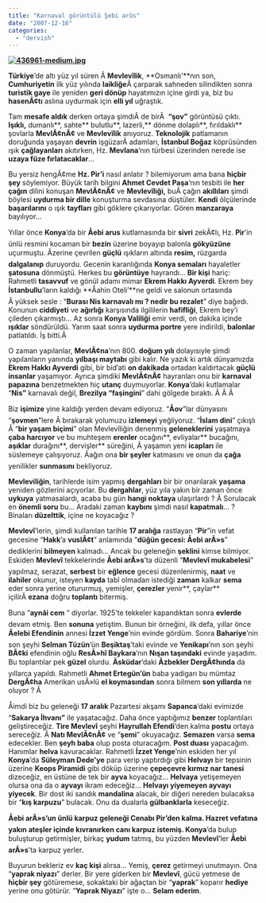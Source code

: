 ```yaml
---
title: "Karnaval görüntülü Şebi arûs"
date: "2007-12-16"
categories: 
  - "dervish"
---
```


**[![436961-medium.jpg](/uploads/2007/12/436961-medium.jpg)](/uploads/2007/12/436961-medium.jpg "436961-medium.jpg")**

**Türkiye**’de altı yüz yıl süren Â **Mevlevîlik**, **Osmanlı’**nın son, **Cumhuriyetin** ilk yüz yılında **laikliğe**Â çarparak sahneden silindikten sonra **turistik gaye** ile yeniden **geri dönüp** hayatımızın içine girdi ya, biz bu **hasenÃ¢tı** aslına uydurmak için **elli yıl** uğraştık.

Tam **mesafe aldık** derken ortaya şimdiÂ de birÂ  **“şov”** görüntüsü çıktı. **Işıklı,** dumanlı**, sahte** bulutlu**, lazerli,** dönme dolaplı**, fırıldaklı** şovlarla **MevlÃ¢nÃ¢** ve **Mevlevîlik** anıyoruz. **Teknolojik** patlamanın doruğunda yaşayan **devrin** işgüzarÂ adamları, **İstanbul Boğaz** köprüsünden ışık **çağlayanları** akıtırken, Hz. **Mevlana**’nın türbesi üzerinden nerede ise **uzaya füze fırlatacaklar**…

Bu yersiz hengÃ¢me **Hz. Pir’i** nasıl anlatır ? bilemiyorum ama bana **hiçbir şey** söylemiyor. Büyük tarih bilgini **Ahmet Cevdet Paşa**’nın tesbiti ile **her çağın** dilini konuşan **MevlÃ¢nÃ¢** ve **Mevlevîliği,** buÂ çağın **akıllıları** şimdi böylesi **uydurma bir dille** konuşturma sevdasına düştüler. **Kendi** ölçülerinde **başarılarını** o ışık **tayfları** gibi göklere çıkarıyorlar. Gören **manzaraya** bayılıyor...

Yıllar önce **Konya**’da bir **Åebi arus** kutlamasında bir **sivri** zekÃ¢lı, Hz. **Pir**’in ünlü resmini kocaman bir **bezin** üzerine boyayıp balonla **gökyüzüne** uçurmuştu. Ãzerine çevrilen **güçlü** ışıkların altında **resim,** rüzgarda **dalgalanıp** duruyordu. Gecenin karanlığında **Konya semaları** hayaletler **şatosuna** dönmüştü. Herkes bu **görüntüye** hayrandı… **Bir kişi** hariç: Rahmetli **tasavvuf** ve gönül adamı mimar **Ekrem Hakkı Ayverdi**. Ekrem bey **İstanbullu**’ların kaldığı **Åahin Oteli’**ne geldi ve salonun ortasında Â yüksek sesle : “**Burası Nis karnavalı mı ? nedir bu rezalet**” diye bağırdı. Konunun **ciddiyeti** ve **ağırlığı** karşısında ilgililerin **hafifliği**, Ekrem bey’i çileden çıkarmıştı… Az sonra **Konya Valiliği** emir verdi, on dakika içinde **ışıklar** söndürüldü. Yarım saat sonra **uydurma portre** yere indirildi, **balonlar** patlatıldı. İş bitti.Â 

O zaman yapılanlar, **MevlÃ¢na**’nın 800. **doğum yılı** dolayısıyle şimdi yapılanların yanında **yılbaşı maytabı** gibi kalır. Ne yazık ki artık dünyamızda **Ekrem Hakkı Ayverdi** gibi, bir bid’ati **on dakikada** ortadan kaldırtacak **güçlü insanlar** yaşamıyor. Ayrıca şimdiki **MevlÃ¢nÃ¢** hayranları onu bir **karnaval papazına** benzetmekten hiç **utanç** duymuyorlar. **Konya**’daki kutlamalar “**Nis”** karnavalı değil, **Brezilya “faşingini**” dahi gölgede bıraktı. Â Â Â 

Biz **işimize** yine kaldığı yerden devam ediyoruz. “**Åov**”lar dünyasını “**şovmen**”lere Â bırakarak yolumuzu **izlemeyi** yeğliyoruz. “**İslam dini**” çıkışlı Â “**bir yaşam biçimi**” olan Mevlevîliğin denenmiş **geleneklerini** yaşatmaya **çaba harcıyor** ve bu muhteşem **erenler** ocağını**, evliyalar** bucağını, **aşıklar** durağını**, dervişler** süreğini, Â yaşamın yeni **icapları** ile süslemeye çalışıyoruz. Ãağın ona **bir şeyler** katmasını ve onun da **çağa** yenilikler **sunmasını** bekliyoruz.

**Mevleviliğin**, tarihlerde isim yapmış **dergahları** bir bir onarılarak **yaşama** yeniden gözlerini açıyorlar. Bu **dergahlar**, yüz yıla yakın bir zaman önce **uykuya** yatmasalardı, acaba bu gün **hangi noktaya** ulaşırlardı ? Â Sorulacak en **önemli soru** bu… Aradaki zaman **kaybını** şimdi nasıl **kapatmalı**… ? Binaları **düzelttik**, içine ne koyacağız ?

**Mevlevî**’lerin, şimdi kullanılan tarihle **17 aralığa** rastlayan “**Pir**”in vefat gecesine “**Hakk**’a **vuslÃ¢t**” anlamında “**düğün gecesi: Åebi arÃ»s**” dediklerini **bilmeyen** kalmadı… Ancak bu geleneğin **şeklini** kimse bilmiyor. Eskiden **Mevlevî** tekkelerinde **Åebi arÃ»s**’ta düzenli “**Mevlevî mukabelesi**” yapılmaz, serazat, **serbest** bir **eğlence** gecesi düzenlenirmiş, **naat** ve **ilahiler** okunur, isteyen **kayda** tabî olmadan istediği **zaman** kalkar **sema** eder sonra yerine otururmuş, yemişler, **çerezler** yenir**, çaylar** içilirÂ **ezana** doğru **toplantı** bitermiş.

Buna “**aynâi cem** “ diyorlar. 1925’te tekkeler kapandıktan sonra **evlerde** devam etmiş. Ben **sonuna** yetiştim. Bunun bir örneğini, ilk defa, yıllar önce **Ãelebi Efendinin** annesi **İzzet Yenge**’nin evinde gördüm. Sonra **Bahariye**’nin son şeyhi **Selman Tüzün**’ün **Beşiktaş**’taki evinde ve **Yenikapı**’nın son şeyhi **BÃ¢ki** efendinin oğlu **ResÃ»hî Baykara**’nın **Nışan taşındaki** evinde yaşadım. Bu toplantılar pek **güzel** olurdu. **Ãsküdar**’daki **Ãzbekler DergÃ¢hında** da yıllarca yapıldı. Rahmetli **Ahmet Ertegün’ün** baba yadigarı bu mümtaz **DergÃ¢ha** Amerikan usÃ»lü **el koymasından** sonra bilmem **son yıllarda** ne oluyor ? Â 

Åimdi biz bu geleneği **17 aralık** Pazartesi akşamı **Sapanca**’daki evimizde “**Sakarya İhvanı”** ile yaşatacağız. Daha önce yaptığımız **benzer** toplantıları geliştireceğiz. **Tire Mevlevî** şeyhi **Hayrullah Efendi**’den kalma **postu** ortaya sereceğiz. Â **Natı MevlÃ¢nÃ¢** ve “**şemi**” okuyacağız. **Semazen** varsa **sema** edecekler. Ben **şeyh baba** olup posta oturacağım. **Post duası** yapacağım. Hanımlar **helva** kavuracaklar. Rahmetli **İzzet Yenge**’nin eskiden her yıl **Konya**’da **Süleyman Dede'ye** para verip yaptırdığı gibi **Helvayı** bir tepsinin üzerine **Keops Piramidi** gibi döküp üzerine **çepeçevre kırmız nar tanesi** dizeceğiz, en üstüne de tek bir **ayva** koyacağız… **Helvaya** yetişemeyen olursa ona da o **ayvayı** ikram edeceğiz… **Helvayı yiyemeyen ayvayı yiyecek**. Bir dost iki sandık **mandalina** alacak, bir diğeri nereden bulacaksa bir “**kış karpuzu**” bulacak. Onu da dualarla **gülbanklarla** keseceğiz.

**Åebi arÃ»s’**un ünlü **karpuz** geleneği **Cenabı Pir**’den kalma. Hazret vefatına yakın **ateşler** içinde kıvranırken canı **karpuz** istemiş**. Konya**’da bulup buluşturup getirmişler, birkaç **yudum** tatmış, bu yüzden **Mevlevî**’ler **Åebi arÃ»s**’ta karpuz yerler.

Buyurun bekleriz ev **kaç kişi** alırsa… Yemiş, **çerez** getirmeyi unutmayın. Ona “**yaprak niyazı**” derler. Bir yere giderken bir **Mevlevî**, gücü yetmese de **hiçbir şey** götüremese, sokaktaki bir ağaçtan bir “**yaprak**” koparır **hediye** yerine onu götürür. “**Yaprak Niyazı**” işte o… **Selam ederim**.
